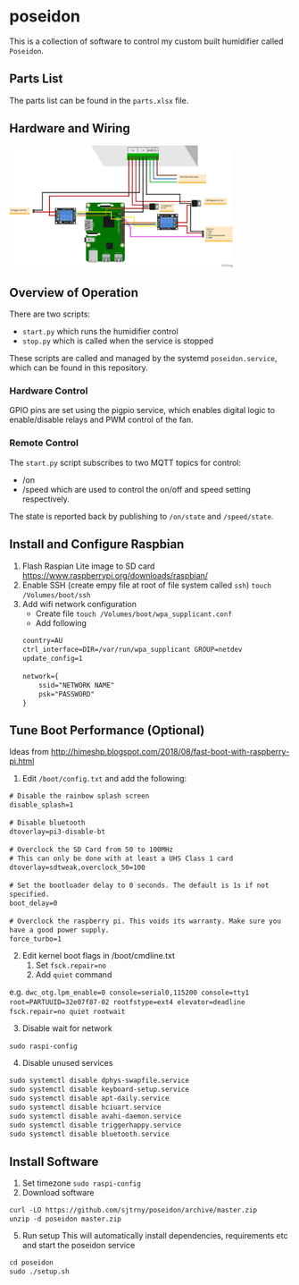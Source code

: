 # poseidon

This is a collection of software to control my custom built humidifier called `Poseidon`.

## Parts List

The parts list can be found in the `parts.xlsx` file.

## Hardware and Wiring

<img src="https://raw.githubusercontent.com/sjtrny/poseidon/master/wiring.png" width="400px"/>

## Overview of Operation

There are two scripts:

- `start.py` which runs the humidifier control
- `stop.py` which is called when the service is stopped

These scripts are called and managed by the systemd `poseidon.service`, which can be found in this repository.

### Hardware Control

GPIO pins are set using the pigpio service, which enables digital logic to enable/disable relays and PWM control of the fan.

### Remote Control

The `start.py` script subscribes to two MQTT topics for control:
- /on
- /speed
which are used to control the on/off and speed setting respectively.

The state is reported back by publishing to `/on/state` and `/speed/state`.

## Install and Configure Raspbian

1. Flash Raspian Lite image to SD card
	https://www.raspberrypi.org/downloads/raspbian/
2. Enable SSH (create empy file at root of file system called `ssh`)
`touch /Volumes/boot/ssh`
3. Add wifi network configuration
	- Create file
	`touch /Volumes/boot/wpa_supplicant.conf`
	- Add following
    ```
    country=AU
    ctrl_interface=DIR=/var/run/wpa_supplicant GROUP=netdev
    update_config=1

    network={
        ssid="NETWORK NAME"
        psk="PASSWORD"
    }
    ```

## Tune Boot Performance (Optional)

Ideas from http://himeshp.blogspot.com/2018/08/fast-boot-with-raspberry-pi.html

1. Edit `/boot/config.txt` and add the following:

```
# Disable the rainbow splash screen
disable_splash=1

# Disable bluetooth 
dtoverlay=pi3-disable-bt
 
# Overclock the SD Card from 50 to 100MHz
# This can only be done with at least a UHS Class 1 card 
dtoverlay=sdtweak,overclock_50=100
 
# Set the bootloader delay to 0 seconds. The default is 1s if not specified. 
boot_delay=0

# Overclock the raspberry pi. This voids its warranty. Make sure you have a good power supply.
force_turbo=1
```

2. Edit kernel boot flags in /boot/cmdline.txt
	1. Set `fsck.repair=no`
	2. Add `quiet` command

e.g. `dwc_otg.lpm_enable=0 console=serial0,115200 console=tty1 root=PARTUUID=32e07f87-02 rootfstype=ext4 elevator=deadline fsck.repair=no quiet rootwait`

3. Disable wait for network

``sudo raspi-config``

4. Disable unused services

```
sudo systemctl disable dphys-swapfile.service
sudo systemctl disable keyboard-setup.service
sudo systemctl disable apt-daily.service
sudo systemctl disable hciuart.service
sudo systemctl disable avahi-daemon.service
sudo systemctl disable triggerhappy.service
sudo systemctl disable bluetooth.service
```

## Install Software

1. Set timezone
`sudo raspi-config`
2. Download software
```
curl -LO https://github.com/sjtrny/poseidon/archive/master.zip
unzip -d poseidon master.zip
```
5. Run setup
This will automatically install dependencies, requirements etc and start the poseidon service
```
cd poseidon
sudo ./setup.sh
```
